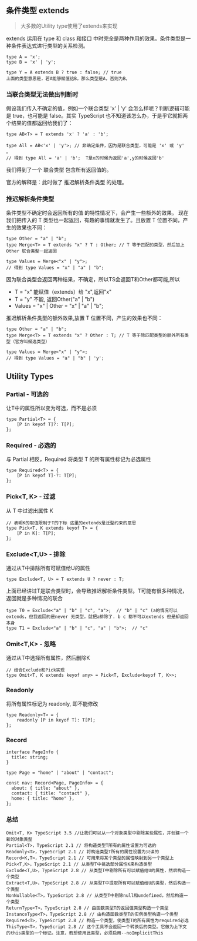 ## 条件类型 extends
>大多数的Utility type使用了extends来实现

extends 运用在 type 和 class 和接口 中时完全是两种作用的效果。条件类型是一种条件表达式进行类型的关系检测。

```
type A = 'x';
type B = 'x' | 'y';

type Y = A extends B ? true : false; // true
上面的类型意思是，若A能够赋值给B，那么类型是A，否则为B。

```

### 当联合类型无法做出判断时

假设我们传入不确定的值，例如一个联合类型 'x' | 'y' 会怎么样呢？判断逻辑可能是 true，也可能是 false。其实 TypeScript 也不知道该怎么办，于是乎它就把两个结果的值都返回给我们了：

```
type AB<T> = T extends 'x' ? 'a' : 'b';

type All = AB<'x' | 'y'>; // 非确定条件，因为是联合类型，可能是 'x' 或 'y' 。
// 得到 type All = 'a' | 'b';  T是x的时候为返回'a',y的时候返回'b'

```

我们得到了一个 联合类型 包含所有返回值的。

官方的解释是：此时做了 推迟解析条件类型 的处理。

### 推迟解析条件类型

 条件类型不确定时会返回所有的值 的特性情况下，会产生一些额外的效果。
 现在我们把传入的 T 类型也一起返回，有趣的事情就发生了。且放置 T 位置不同，产生的效果也不同：

```
type Other = "a" | "b";
type Merge<T> = T extends "x" ? T : Other; // T 等于匹配的类型，然后加上 Other 联合类型一起返回

type Values = Merge<"x" | "y">;
// 得到 type Values = "x" | "a" | "b";

```
因为联合类型会返回两种结果，不确定，所以TS会返回T和Other都可能,所以

- T = "x" 能赋值（extends）给 "x",返回"x"
- T = "y" 不能, 返回Other("a" | "b")
- Values = "x" | Other  =  "x" | "a" | "b";

推迟解析条件类型的额外效果,放置 T 位置不同，产生的效果也不同：
```
type Other = "a" | "b";
type Merge<T> = T extends "x" ? Other : T; // T 等于除匹配类型的额外所有类型（官方叫候选类型）

type Values = Merge<"x" | "y">;
// 得到 type Values = "a" | "b" | 'y';
```


## Utility Types


### Partial<T> - 可选的

让T中的属性所以变为可选，而不是必须
```
type Partial<T> = {
    [P in keyof T]?: T[P];
};
```

### Required - 必选的

与 Partial 相反，Required 将类型 T 的所有属性标记为必选属性

```
type Required<T> = {
    [P in keyof T]-?: T[P];
};
```
### Pick<T, K> - 过滤

从 T 中过滤出属性 K
```
// 表明K的取值限制于T的下标 这里的extends是泛型约束的意思
type Pick<T, K extends keyof T> = {
    [P in K]: T[P];
};
```

### Exclude<T,U> - 排除

通过从T中排除所有可赋值给U的属性

```
type Exclude<T, U> = T extends U ? never : T;
```
上面已经讲过T是联合类型时，会导致推迟解析条件类型。T可能有很多种情况，返回就是多种情况的联合

```
type T0 = Exclude<"a" | "b" | "c", "a">;  // "b" | "c" (a的情况可以extends，但我返回的是never 无类型，就把a排除了. b c 都不可以extends 但是却返回本身
type T1 = Exclude<"a" | "b" | "c", "a" | "b">;  // "c"
```

### Omit<T,K> - 忽略


通过从T中选择所有属性，然后删除K

```
// 结合Exclude和Pick实现
type Omit<T, K extends keyof any> = Pick<T, Exclude<keyof T, K>>;
```

### Readonly<T>

将所有属性标记为 readonly, 即不能修改
```
type Readonly<T> = {
    readonly [P in keyof T]: T[P];
};
```

### Record

```
interface PageInfo {
  title: string;
}

type Page = "home" | "about" | "contact";

const nav: Record<Page, PageInfo> = {
  about: { title: "about" },
  contact: { title: "contact" },
  home: { title: "home" },
};
```

### 总结
```
​Omit<T, K>​ TypeScript 3.5 //让我们可以从一个对象类型中剔除某些属性，并创建一个新的对象类型
Partial<T>，TypeScript 2.1 // 将构造类型T所有的属性设置为可选的
Readonly<T>，TypeScript 2.1 // 将构造类型T所有的属性设置为只读的
Record<K,T>，TypeScript 2.1 // 可用来将某个类型的属性映射到另一个类型上
Pick<T,K>，TypeScript 2.1 // 从类型T中挑选部分属性K来构造类型
Exclude<T,U>，TypeScript 2.8 // 从类型T中剔除所有可以赋值给U的属性，然后构造一个类型
Extract<T,U>，TypeScript 2.8 // 从类型T中提取所有可以赋值给U的类型，然后构造一个类型
NonNullable<T>，TypeScript 2.8 // 从类型T中剔除null和undefined，然后构造一个类型
ReturnType<T>，TypeScript 2.8 // 由函数类型T的返回值类型构造一个类型
InstanceType<T>，TypeScript 2.8 // 由构造函数类型T的实例类型构造一个类型
Required<T>，TypeScript 2.8 // 构造一个类型，使类型T的所有属性为required必选
ThisType<T>，TypeScript 2.8 // 这个工具不会返回一个转换后的类型。它做为上下文的this类型的一个标记。注意，若想使用此类型，必须启用--noImplicitThis
```


